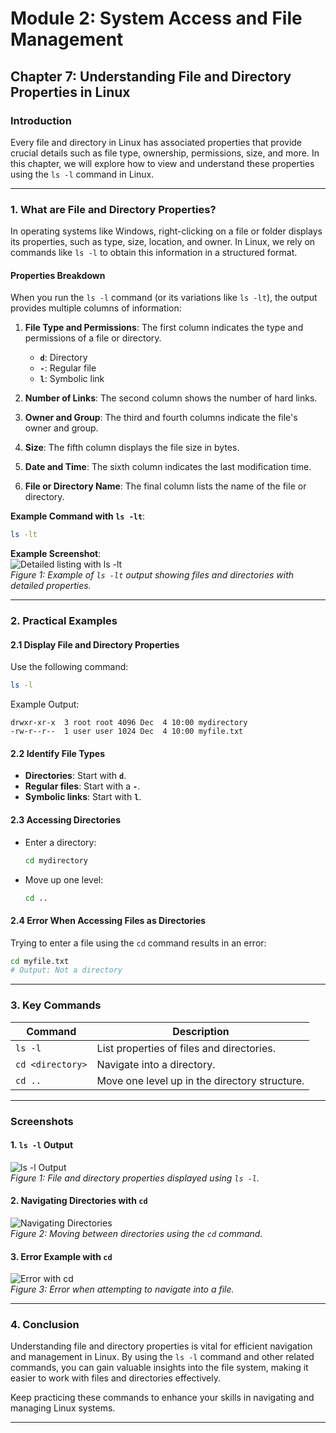 # **Module 2: System Access and File Management**  

## **Chapter 7: Understanding File and Directory Properties in Linux**  

### **Introduction**  
Every file and directory in Linux has associated properties that provide crucial details such as file type, ownership, permissions, size, and more. In this chapter, we will explore how to view and understand these properties using the `ls -l` command in Linux.  

---

### **1. What are File and Directory Properties?**  
In operating systems like Windows, right-clicking on a file or folder displays its properties, such as type, size, location, and owner. In Linux, we rely on commands like `ls -l` to obtain this information in a structured format.  

#### **Properties Breakdown**  
When you run the `ls -l` command (or its variations like `ls -lt`), the output provides multiple columns of information:  

1. **File Type and Permissions**: The first column indicates the type and permissions of a file or directory.  
   - **`d`**: Directory  
   - **`-`**: Regular file  
   - **`l`**: Symbolic link  

2. **Number of Links**: The second column shows the number of hard links.  

3. **Owner and Group**: The third and fourth columns indicate the file's owner and group.  

4. **Size**: The fifth column displays the file size in bytes.  

5. **Date and Time**: The sixth column indicates the last modification time.  

6. **File or Directory Name**: The final column lists the name of the file or directory.  

**Example Command with `ls -lt`**:  
```bash
ls -lt
```  

**Example Screenshot**:  
![Detailed listing with `ls -lt`](screenshots/ls-lt-properties.png)  
*Figure 1: Example of `ls -lt` output showing files and directories with detailed properties.*

---

### **2. Practical Examples**  

#### **2.1 Display File and Directory Properties**  
Use the following command:  
```bash
ls -l
```  
Example Output:  
```plaintext
drwxr-xr-x  3 root root 4096 Dec  4 10:00 mydirectory  
-rw-r--r--  1 user user 1024 Dec  4 10:00 myfile.txt  
```  

#### **2.2 Identify File Types**  
- **Directories**: Start with **`d`**.  
- **Regular files**: Start with a **`-`**.  
- **Symbolic links**: Start with **`l`**.  

#### **2.3 Accessing Directories**  
- Enter a directory:  
  ```bash
  cd mydirectory
  ```  
- Move up one level:  
  ```bash
  cd ..
  ```  

#### **2.4 Error When Accessing Files as Directories**  
Trying to enter a file using the `cd` command results in an error:  
```bash
cd myfile.txt  
# Output: Not a directory  
```  

---

### **3. Key Commands**  

| Command             | Description                                   |  
|---------------------|-----------------------------------------------|  
| `ls -l`             | List properties of files and directories.    |  
| `cd <directory>`    | Navigate into a directory.                   |  
| `cd ..`             | Move one level up in the directory structure.|  

---

### **Screenshots**  

#### **1. `ls -l` Output**  
![ls -l Output](screenshots/07-ls-l-output.png)  
*Figure 1: File and directory properties displayed using `ls -l`.*  

#### **2. Navigating Directories with `cd`**  
![Navigating Directories](screenshots/07-navigating-directories.png)  
*Figure 2: Moving between directories using the `cd` command.*  

#### **3. Error Example with `cd`**  
![Error with cd](screenshots/07-error-with-cd.png)  
*Figure 3: Error when attempting to navigate into a file.*  

---

### **4. Conclusion**  
Understanding file and directory properties is vital for efficient navigation and management in Linux. By using the `ls -l` command and other related commands, you can gain valuable insights into the file system, making it easier to work with files and directories effectively.  

Keep practicing these commands to enhance your skills in navigating and managing Linux systems.  

---
